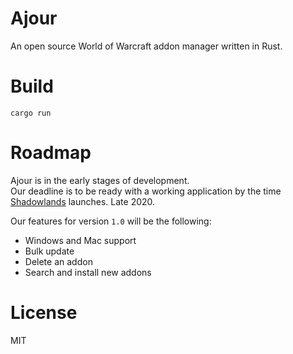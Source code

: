 # Ajour
An open source World of Warcraft addon manager written in Rust.

# Build
```
cargo run
```

# Roadmap
Ajour is in the early stages of development.  
Our deadline is to be ready with a working application by the time [Shadowlands](https://worldofwarcraft.com/en-us/shadowlands) launches. Late 2020.  

Our features for version `1.0` will be the following:
- Windows and Mac support
- Bulk update
- Delete an addon
- Search and install new addons

# License
MIT
